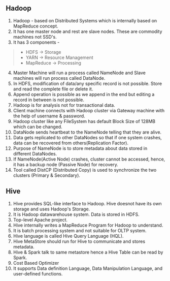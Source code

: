 ## Hadoop

1. Hadoop - based on Distributed Systems which is internally based on MapReduce concept.
2. It has one master node and rest are slave nodes. These are commodity machines not SSD's.
3. It has 3 components -

> - HDFS  -> Storage 
> - YARN  -> Resource Management
> - MapReduce -> Processing

4. Master Machine will run a process called NameNode and Slave machines will run process called DataNode.
5. In HDFS, modification of data/any specific record is not possible. Store and read the complete file or delete it.
6. Append operation is possible as we append in the end but editing a record in between is not possible.
7. Hadoop is for analysis not for transactional data.
8. Client machine connects with Hadoop cluster via Gateway machine with the help of username & password.
9. Hadoop cluster like any FileSystem has default Block Size of 128MB which can be changed.
10. DataNode sends heartbeat to the NameNode telling that they are alive.
11. Data gets replicated to other DataNodes so that if one system crashes, data can be recovered from others(Replication Factor).
12. Purpose of NameNode is to store metadata about data stored in different DataNodes.
13. If NameNode(Active Node) crashes, cluster cannot be accessed, hence, it has a backup node (Passive Node) for recovery.
14. Tool called DistCP (Distributed Copy) is used to synchronize the two clusters (Primary & Secondary).

## Hive

1. Hive provides SQL-like interface to Hadoop. Hive doesnot have its own storage and uses Hadoop's Storage.
2. It is Hadoop datawarehouse system. Data is stored in HDFS.
3. Top-level Apache project.
4. Hive internally writes a MapReduce Program for Hadoop to understand.
5. It is batch processing system and not suitable for OLTP system.
6. Hive language is called Hive Query Language (HQL).
7. Hive MetaStore should run for Hive to communicate and stores metadata.
8. Hive & Spark talk to same metastore hence a Hive Table can be read by Spark.
9. Cost Based Optimizer
10. It supports Data definition Language, Data Manipulation Language, and user-defined functions.
